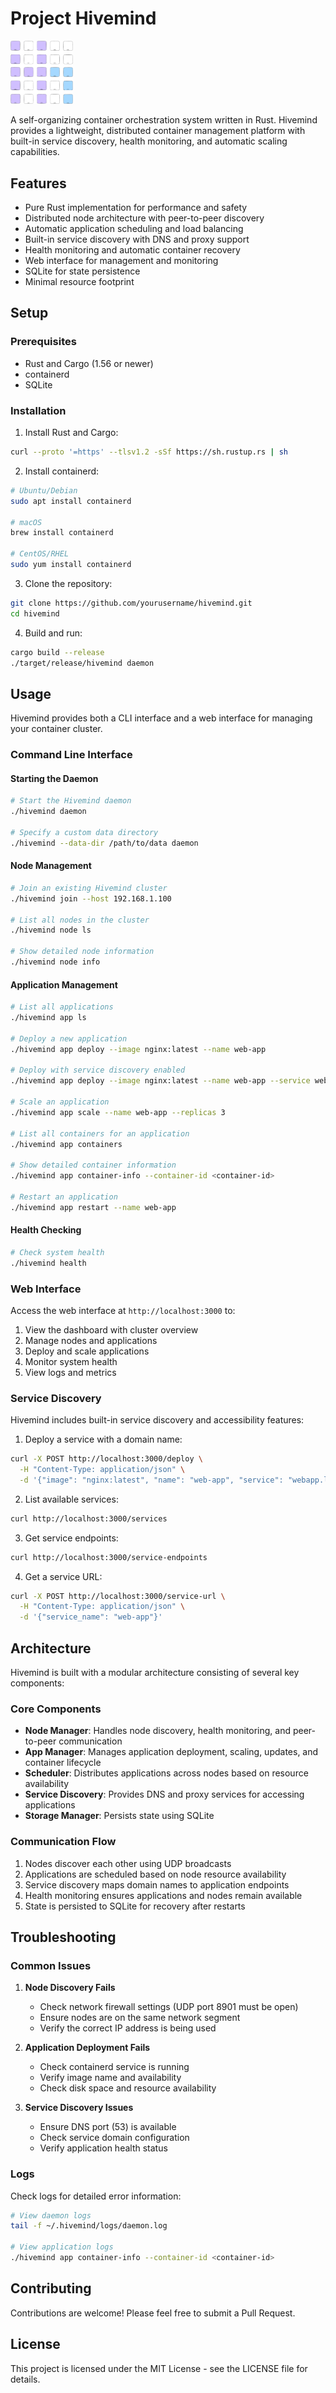 # Project Hivemind

<img src="./assets//logo1.png" width="100px">

A self-organizing container orchestration system written in Rust. Hivemind provides a lightweight, distributed container management platform with built-in service discovery, health monitoring, and automatic scaling capabilities.

## Features

- Pure Rust implementation for performance and safety
- Distributed node architecture with peer-to-peer discovery
- Automatic application scheduling and load balancing
- Built-in service discovery with DNS and proxy support
- Health monitoring and automatic container recovery
- Web interface for management and monitoring
- SQLite for state persistence
- Minimal resource footprint

## Setup

### Prerequisites

- Rust and Cargo (1.56 or newer)
- containerd
- SQLite

### Installation

1. Install Rust and Cargo:
```bash
curl --proto '=https' --tlsv1.2 -sSf https://sh.rustup.rs | sh
```

2. Install containerd:
```bash
# Ubuntu/Debian
sudo apt install containerd

# macOS
brew install containerd

# CentOS/RHEL
sudo yum install containerd
```

3. Clone the repository:
```bash
git clone https://github.com/yourusername/hivemind.git
cd hivemind
```

4. Build and run:
```bash
cargo build --release
./target/release/hivemind daemon
```

## Usage

Hivemind provides both a CLI interface and a web interface for managing your container cluster.

### Command Line Interface

#### Starting the Daemon

```bash
# Start the Hivemind daemon
./hivemind daemon

# Specify a custom data directory
./hivemind --data-dir /path/to/data daemon
```

#### Node Management

```bash
# Join an existing Hivemind cluster
./hivemind join --host 192.168.1.100

# List all nodes in the cluster
./hivemind node ls

# Show detailed node information
./hivemind node info
```

#### Application Management

```bash
# List all applications
./hivemind app ls

# Deploy a new application
./hivemind app deploy --image nginx:latest --name web-app

# Deploy with service discovery enabled
./hivemind app deploy --image nginx:latest --name web-app --service webapp.local

# Scale an application
./hivemind app scale --name web-app --replicas 3

# List all containers for an application
./hivemind app containers

# Show detailed container information
./hivemind app container-info --container-id <container-id>

# Restart an application
./hivemind app restart --name web-app
```

#### Health Checking

```bash
# Check system health
./hivemind health
```

### Web Interface

Access the web interface at `http://localhost:3000` to:

1. View the dashboard with cluster overview
2. Manage nodes and applications
3. Deploy and scale applications
4. Monitor system health
5. View logs and metrics

### Service Discovery

Hivemind includes built-in service discovery and accessibility features:

1. Deploy a service with a domain name:
```bash
curl -X POST http://localhost:3000/deploy \
  -H "Content-Type: application/json" \
  -d '{"image": "nginx:latest", "name": "web-app", "service": "webapp.local"}'
```

2. List available services:
```bash
curl http://localhost:3000/services
```

3. Get service endpoints:
```bash
curl http://localhost:3000/service-endpoints
```

4. Get a service URL:
```bash
curl -X POST http://localhost:3000/service-url \
  -H "Content-Type: application/json" \
  -d '{"service_name": "web-app"}'
```

## Architecture

Hivemind is built with a modular architecture consisting of several key components:

### Core Components

- **Node Manager**: Handles node discovery, health monitoring, and peer-to-peer communication
- **App Manager**: Manages application deployment, scaling, updates, and container lifecycle
- **Scheduler**: Distributes applications across nodes based on resource availability
- **Service Discovery**: Provides DNS and proxy services for accessing applications
- **Storage Manager**: Persists state using SQLite

### Communication Flow

1. Nodes discover each other using UDP broadcasts
2. Applications are scheduled based on node resource availability
3. Service discovery maps domain names to application endpoints
4. Health monitoring ensures applications and nodes remain available
5. State is persisted to SQLite for recovery after restarts

## Troubleshooting

### Common Issues

1. **Node Discovery Fails**
   - Check network firewall settings (UDP port 8901 must be open)
   - Ensure nodes are on the same network segment
   - Verify the correct IP address is being used

2. **Application Deployment Fails**
   - Check containerd service is running
   - Verify image name and availability
   - Check disk space and resource availability

3. **Service Discovery Issues**
   - Ensure DNS port (53) is available
   - Check service domain configuration
   - Verify application health status

### Logs

Check logs for detailed error information:

```bash
# View daemon logs
tail -f ~/.hivemind/logs/daemon.log

# View application logs
./hivemind app container-info --container-id <container-id>
```

## Contributing

Contributions are welcome! Please feel free to submit a Pull Request.

## License

This project is licensed under the MIT License - see the LICENSE file for details.